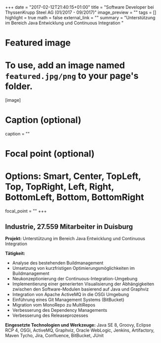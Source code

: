 +++
date = "2017-02-12T21:40:15+01:00"
title = "Software Developer bei ThyssenKrupp Steel AG (01/2017 - 09/2017)"
image_preview = ""
tags = []
highlight = true
math = false
external_link = ""
summary = "Unterstützung im Bereich Java Entwicklung und Continuous Integration "


# Featured image
# To use, add an image named `featured.jpg/png` to your page's folder.
[image]
# Caption (optional)
caption = ""

# Focal point (optional)
# Options: Smart, Center, TopLeft, Top, TopRight, Left, Right, BottomLeft, Bottom, BottomRight
focal_point = ""
+++

## Industrie, 27.559 Mitarbeiter in Duisburg

**Projekt:** Unterstützung im Bereich Java Entwicklung und Continuous Integration

**Tätigkeit:**

* Analyse des bestehenden Buildmanagement
* Umsetzung von kurzfristigen Optimierungsmöglichkeiten im Buildmanagement
* Neukonzeptionierung der Continuous-Integration-Umgebung
* Implementierung einer generierten Visualisierung der Abhängigkeiten zwischen den Software-Modulen basierend auf Java und Graphviz
* Integration von Apache ActiveMQ in die OSGi Umgebung
* Einführung eines Git Management Systems (BitBucket)
* Migration vom MonoRepo zu MultiRepos
* Verbesserung des Dependency Managements
* Verbesserung des Releaseprozesses

**Eingesetzte Technologien und Werkzeuge:** Java SE 8, Groovy, Eclipse RCP 4, OSGi, ActiveMQ, Graphviz, Oracle WebLogic, Jenkins, Artifactory, Maven Tycho, Jira, Confluence, BitBucket, JUnit
